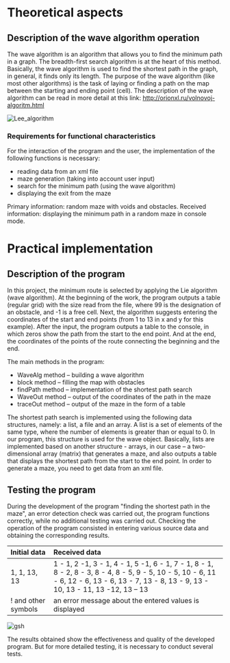 # Theoretical aspects
## Description of the wave algorithm operation
The wave algorithm is an algorithm that allows you to find the minimum path in a graph. The breadth-first search algorithm is at the heart of this method. Basically, the wave algorithm is used to find the shortest path in the graph, in general, it finds only its length.
The purpose of the wave algorithm (like most other algorithms) is the task of laying or finding a path on the map between the starting and ending point (cell).
The description of the wave algorithm can be read in more detail at this link: http://orionxl.ru/volnovoj-algoritm.html

![Lee_algorithm](https://user-images.githubusercontent.com/61186198/162254905-3b3d6b8e-c6a0-41b5-baba-2f6588a74c96.png)

### Requirements for functional characteristics
For the interaction of the program and the user, the implementation of the following functions is necessary:
- reading data from an xml file
- maze generation (taking into account user input)
- search for the minimum path (using the wave algorithm)
- displaying the exit from the maze

Primary information: random maze with voids and obstacles.
Received information: displaying the minimum path in a random maze in console mode.

# Practical implementation
## Description of the program
In this project, the minimum route is selected by applying the Lie algorithm (wave algorithm). At the beginning of the work, the program outputs a table (regular grid) with the size read from the file, where 99 is the designation of an obstacle, and -1 is a free cell. Next, the algorithm suggests entering the coordinates of the start and end points (from 1 to 13 in x and y for this example). After the input, the program outputs a table to the console, in which zeros show the path from the start to the end point. And at the end, the coordinates of the points of the route connecting the beginning and the end.

The main methods in the program:
- WaveAlg method – building a wave algorithm
- block method – filling the map with obstacles
- findPath method – implementation of the shortest path search
- WaveOut method – output of the coordinates of the path in the maze
- traceOut method – output of the maze in the form of a table

The shortest path search is implemented using the following data structures, namely: a list, a file and an array. A list is a set of elements of the same type, where the number of elements is greater than or equal to 0. In our program, this structure is used for the wave object. Basically, lists are implemented based on another structure - arrays, in our case – a two-dimensional array (matrix) that generates a maze, and also outputs a table that displays the shortest path from the start to the end point. In order to generate a maze, you need to get data from an xml file.

## Testing the program
During the development of the program "finding the shortest path in the maze", an error detection check was carried out, the program functions correctly, while no additional testing was carried out. Checking the operation of the program consisted in entering various source data and obtaining the corresponding results.

Initial data | Received data
:---      | :---     
1, 1, 13, 13  | 1 - 1, 2 -1, 3 - 1, 4 - 1, 5 -1, 6 - 1, 7 - 1, 8 - 1, 8 - 2, 8 - 3, 8 - 4, 8 - 5, 9 - 5, 10 - 5, 10 - 6, 11 - 6, 12 - 6, 13 - 6, 13 - 7, 13 - 8, 13 - 9, 13 - 10, 13 - 11, 13 -12, 13 – 13   
! and other symbols    | an error message about the entered values is displayed       
       
![gsh](https://user-images.githubusercontent.com/61186198/162037071-abe4dbfe-84a6-4fcd-9ef7-8a642733bb7a.png)

The results obtained show the effectiveness and quality of the developed program. But for more detailed testing, it is necessary to conduct several tests.
